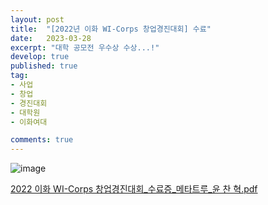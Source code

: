 ```yaml
---
layout: post
title:  "[2022년 이화 WI-Corps 창업경진대회] 수료"
date:   2023-03-28
excerpt: "대학 공모전 우수상 수상...!"
develop: true
published: true
tag:
- 사업
- 창업
- 경진대회
- 대학원
- 이화여대

comments: true
---
```



![image](https://github.com/mongsilemong/mongsilemong2.github.io/assets/70885010/9bc597ea-5c80-45a8-9b19-9fff799ff08f)


[2022 이화 WI-Corps 창업경진대회_수료증_메타트루_윤 찬 혁.pdf](https://github.com/mongsilemong/mongsilemong2.github.io/files/11527787/2022.WI-Corps._._._.pdf)
